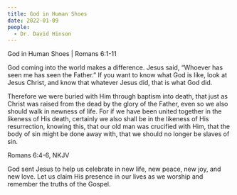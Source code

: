 ```yaml
---
title: God in Human Shoes
date: 2022-01-09
people:
  - Dr. David Hinson
---
```


God in Human Shoes | Romans 6:1-11

God coming into the world makes a difference. Jesus said, “Whoever has seen me has seen the Father.” If you want to know what God is like, look at Jesus Christ, and know that whatever Jesus did, that is what God did.

Therefore we were buried with Him through baptism into death, that just as Christ was raised from the dead by the glory of the Father, even so we also should walk in newness of life. For if we have been united together in the likeness of His death, certainly we also shall be in the likeness of His resurrection, knowing this, that our old man was crucified with Him, that the body of sin might be done away with, that we should no longer be slaves of sin.

Romans 6:4-6, NKJV

God sent Jesus to help us celebrate in new life, new peace, new joy, and new love. Let us claim His presence in our lives as we worship and remember the truths of the Gospel.
